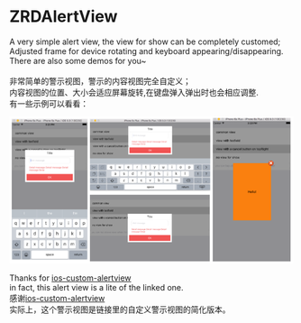 # ZRDAlertView

A very simple alert view, the view for show can be completely customed;<br>
Adjusted frame for device rotating and keyboard appearing/disappearing.<br>
There are also some demos for you~<br>
<br>
非常简单的警示视图，警示的内容视图完全自定义；<br>
内容视图的位置、大小会适应屏幕旋转,在键盘弹入弹出时也会相应调整.<br>
有一些示例可以看看：<br>

![](https://github.com/DingHub/ScreenShots/blob/master/ZRDAlertView/0.png)

Thanks for [ios-custom-alertview](https://github.com/wimagguc/ios-custom-alertview )<br>
in fact, this alert view is a lite of  the linked one.<br>
感谢[ios-custom-alertview](https://github.com/wimagguc/ios-custom-alertview )<br>
实际上，这个警示视图是链接里的自定义警示视图的简化版本。<br>
